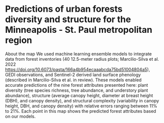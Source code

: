 # Predictions of urban forests diversity and structure for the Minneapolis - St. Paul metropolitan region 
About the map
We used machine learning ensemble models to integrate data from forest inventories (40 12.5-meter radius plots; Marcilio-Silva et al. 2022 <https://doi.org/10.6073/pasta/166a4b954ecaaabcda75bd51004804a5>), GEDI observations, and Sentinel-2 derived land surface phenology (described in Marcilio-Silva et al. in review). These models enabled accurate predictions of the nine forest attributes presented here: plant diversity (tree species richness, tree abundance, and understory plant abundance), structure (average canopy height, diameter at breast height (DBH), and canopy density), and structural complexity (variability in canopy height, DBH, and canopy density) with relative errors ranging between 11% to 21%. Each point in this map shows the predicted forest attributes based on our models.

